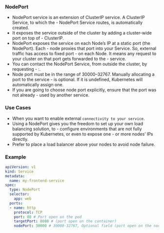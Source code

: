### NodePort
- NodePort service is an extension of ClusterIP service. A ClusterIP Service, to which the - NodePort Service routes, is automatically created.
- It exposes the service outside of the cluster by adding a cluster-wide port on top of - ClusterIP.
- NodePort exposes the service on each Node’s IP at a static port (the NodePort). Each - node proxies that port into your Service. So, external traffic has access to fixed port - on each Node. It means any request to your cluster on that port gets forwarded to the - service.
- You can contact the NodePort Service, from outside the cluster, by requesting - <NodeIP>:<NodePort>.
- Node port must be in the range of 30000–32767. Manually allocating a port to the service - is optional. If it is undefined, Kubernetes will automatically assign one.
- If you are going to choose node port explicitly, ensure that the port was not already - used by another service.

### Use Cases
- When you want to enable external `connectivity to your service`.
- Using a NodePort gives you the freedom to set up your own load balancing solution, to - configure environments that are not fully supported by Kubernetes, or even to expose one - or more nodes’ IPs directly.
- Prefer to place a load balancer above your nodes to avoid node failure.


### Example
```yml
apiVersion: v1
kind: Service
metadata:
  name: my-frontend-service
spec:
  type: NodePort
  selector:
    app: web
  ports:
  - name: http
    protocol: TCP
    port: 80 # Port open on the pod
    targetPort: 8080 # (port open on the container)
    nodePort: 30000 # 30000-32767, Optional field (port open on the node). This number can be changed and it have to be 5 digit
```